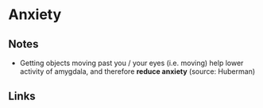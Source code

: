 # Anxiety

## Notes

- Getting objects moving past you / your eyes (i.e. moving) help lower activity of amygdala, and therefore **reduce anxiety** (source: Huberman)

## Links
